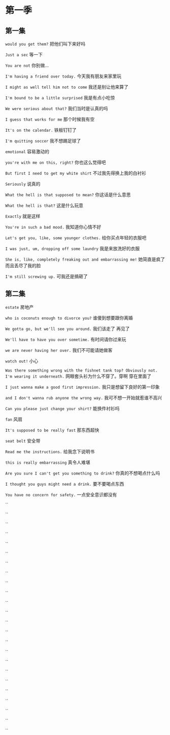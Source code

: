 # 第一季

## 第一集

`would you get them?`
把他们叫下来好吗

`Just a sec`
等一下

`You are not`
你别做...

`I'm having a friend over today.`
今天我有朋友来家里玩

`I might as well tell him not to come`
我还是别让他来算了

`I'm bound to be a little surprised`
我是有点小吃惊

`We were serious about that?`
我们当时是认真的吗

`I guess that works for me`
那个时候我有空

`It's on the calendar.`
铁板钉钉了

`I'm quitting soccer`
我不想踢足球了

`emotional`
容易激动的

`you're with me on this, right?`
你也这么觉得吧

`But first I need to get my white shirt`
不过我先得换上我的白衬衫

`Seriously`
说真的

`What the hell is that supposed to mean?`
你这话是什么意思

`What the hell is that?`
这是什么玩意

`Exactly`
就是这样

`You're in such a bad mood.`
我知道你心情不好

`Let's get you, like, some younger clothes.`
给你买点年轻的衣服吧

`I was just, um, dropping off some laundry`
我是来放洗好的衣服

`She is, like, completely freaking out and embarrassing me!`
她简直是疯了 而且丢尽了我的脸

`I'm still screwing up.`
可我还是搞砸了

## 第二集

`estate`
房地产

`who is coconuts enough to divorce you?`
谁傻到想要跟你离婚

`We gotta go, but we'll see you around.`
我们该走了 再见了

`We'll have to have you over sometime.`
有时间请你过来玩

`we are never having her over.`
我们不可能请她做客

`watch out!`
小心

`Was there something wrong with the fishnet tank top? Obviously not. I'm wearing it underneath.`
网眼套头衫为什么不穿了。穿啊 穿在里面了

`I just wanna make a good first impression.`
我只是想留下良好的第一印象

`and I don't wanna rub anyone the wrong way.`
我可不想一开始就惹谁不高兴

`Can you please just change your shirt?`
能换件衬衫吗

`fan`
风扇

`It's supposed to be really fast`
那东西超快

`seat belt`
安全带

`Read me the instructions.`
给我念下说明书

`this is really embarrassing`
真令人难堪

`Are you sure I can't get you something to drink?`
你真的不想喝点什么吗

`I thought you guys might need a drink.`
要不要喝点东西

`You have no concern for safety.`
一点安全意识都没有

``

``

``

``

``

``

``

``

``

``

``

``

``

``

``

``

``

``

``

``

``

``

``

``
